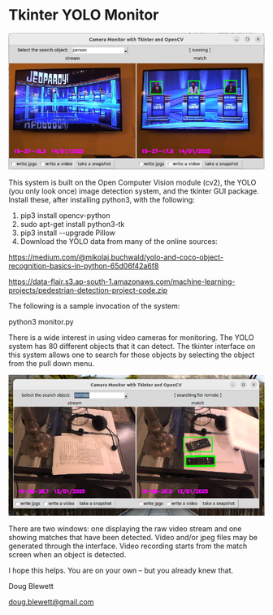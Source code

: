 # Tkinter YOLO Monitor

![alt text](https://github.com/blewett/monitor-tkinter-yolo/blob/main/jeopardy.png?raw=true)

This system is built on the Open Computer Vision module (cv2), the YOLO (you only look once) image detection system, and the  tkinter GUI package. Install these, after installing python3, with the following:

1. pip3 install opencv-python
2. sudo apt-get install python3-tk
3. pip3 install --upgrade Pillow
4. Download the YOLO data from many of the online sources:

https://medium.com/@mikolaj.buchwald/yolo-and-coco-object-recognition-basics-in-python-65d06f42a6f8

https://data-flair.s3.ap-south-1.amazonaws.com/machine-learning-projects/pedestrian-detection-project-code.zip

The following is a sample invocation of the system:

python3 monitor.py

There is a wide interest in using video cameras for monitoring.  The YOLO system has 80 different objects that it can detect.   The tkinter interface on this system allows one to search for those objects by selecting the object from the pull down menu.

![alt text](https://github.com/blewett/monitor-tkinter-yolo/blob/main/tkinter-yolo-opencv.png?raw=true)

There are two windows: one displaying the raw video stream and one showing matches that have been detected.  Video and/or jpeg files may be generated through the interface.  Video recording starts from the match screen when an object is detected.

I hope this helps.  You are on your own – but you already knew that.

Doug Blewett

doug.blewett@gmail.com
